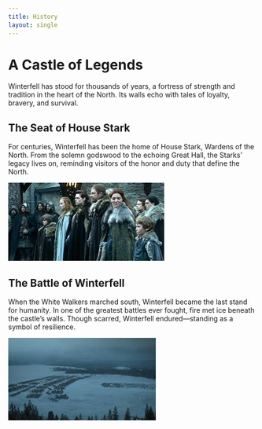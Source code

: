 ```yaml
---
title: History
layout: single
---
```


# A Castle of Legends

Winterfell has stood for thousands of years, a fortress of strength and tradition in the heart of the North. Its walls echo with tales of loyalty, bravery, and survival.

## The Seat of House Stark 

For centuries, Winterfell has been the home of House Stark, Wardens of the North. From the solemn godswood to the echoing Great Hall, the Starks’ legacy lives on, reminding visitors of the honor and duty that define the North.

![Stark Family](/assets/images/starks.jpeg)

## The Battle of Winterfell 

When the White Walkers marched south, Winterfell became the last stand for humanity. In one of the greatest battles ever fought, fire met ice beneath the castle’s walls. Though scarred, Winterfell endured—standing as a symbol of resilience.

![Battle of Winterfell](/assets/images/battle.jpeg)
